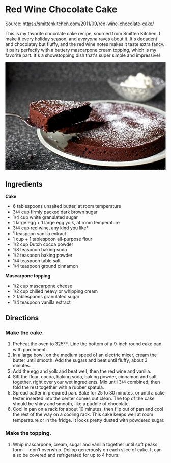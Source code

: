 # Red Wine Chocolate Cake
Source: https://smittenkitchen.com/2011/09/red-wine-chocolate-cake/

This is my favorite chocolate cake recipe, sourced from Smitten Kitchen. I make it every holiday season, and *everyone* raves about it. It's decadent and chocolatey but fluffy, and the red wine notes makes it taste extra fancy. It pairs perfectly with a buttery mascarpone cream topping, which is my favorite part. It's a showstopping dish that's super simple and impressive!

![Chocolate Cake](red-wine-chocolate-cake.webp)

## Ingredients
**Cake**
- 6 tablespoons unsalted butter, at room temperature
- 3/4 cup firmly packed dark brown sugar
- 1/4 cup white granulated sugar
- 1 large egg + 1 large egg yolk, at room temperature
- 3/4 cup red wine, any kind you like*
- 1 teaspoon vanilla extract
- 1 cup + 1 tablespoon all-purpose flour
- 1/2 cup Dutch cocoa powder
- 1/8 teaspoon baking soda
- 1/2 teaspoon baking powder
- 1/4 teaspoon table salt
- 1/4 teaspoon ground cinnamon

**Mascarpone topping**
- 1/2 cup mascarpone cheese
- 1/2 cup chilled heavy or whipping cream
- 2 tablespoons granulated sugar
- 1/4 teaspoon vanilla extract

## Directions
### Make the cake.
1. Preheat the oven to 325°F. Line the bottom of a 9-inch round cake pan with parchment.
2. In a large bowl, on the medium speed of an electric mixer, cream the butter until smooth. Add the sugars and beat until fluffy, about 3 minutes. 
3. Add the egg and yolk and beat well, then the red wine and vanilla.
4. Sift the flour, cocoa, baking soda, baking powder, cinnamon and salt together, right over your wet ingredients. Mix until 3/4 combined, then fold the rest together with a rubber spatula. 
5. Spread batter in prepared pan. Bake for 25 to 30 minutes, or until a cake tester inserted into the center comes out clean. The top of the cake should be shiny and smooth, like a puddle of chocolate. 
6. Cool in pan on a rack for about 10 minutes, then flip out of pan and cool the rest of the way on a cooling rack. This cake keeps well at room temperature or in the fridge. It looks pretty dusted with powdered sugar.
### Make the topping.
1. Whip mascarpone, cream, sugar and vanilla together until soft peaks form — don’t overwhip. Dollop generously on each slice of cake. It can also be covered and refrigerated for up to 4 hours.
